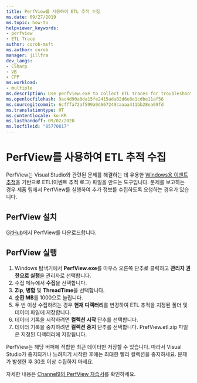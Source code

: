 ```yaml
---
title: PerfView를 사용하여 ETL 추적 수집
ms.date: 09/27/2019
ms.topic: how-to
helpviewer_keywords:
- perfview
- ETL Trace
author: corob-msft
ms.author: corob
manager: jillfra
dev_langs:
- CSharp
- VB
- CPP
ms.workload:
- multiple
ms.description: Use perfview.exe to collect ETL traces for troubleshooting issues with Visual Studio
ms.openlocfilehash: 9ac4d90a0da15fe2415ada02d6e8e1cdbe11af56
ms.sourcegitcommit: 6cfffa72af599a9d667249caaaa411bb28ea69fd
ms.translationtype: HT
ms.contentlocale: ko-KR
ms.lasthandoff: 09/02/2020
ms.locfileid: "85770817"
---
```

# <a name="collect-an-etl-trace-with-perfview"></a>PerfView를 사용하여 ETL 추적 수집

PerfView는 Visual Studio와 관련된 문제를 해결하는 데 유용한 [Windows용 이벤트 추적](/windows/desktop/ETW/event-tracing-portal)을 기반으로 ETL(이벤트 추적 로그) 파일을 만드는 도구입니다. 문제를 보고하는 경우 제품 팀에서 PerfView를 실행하여 추가 정보를 수집하도록 요청하는 경우가 있습니다.

## <a name="install-perfview"></a>PerfView 설치

[GitHub](https://github.com/Microsoft/perfview/blob/master/documentation/Downloading.md)에서 PerfView를 다운로드합니다.

## <a name="run-perfview"></a>PerfView 실행

1. Windows 탐색기에서 **PerfView.exe**를 마우스 오른쪽 단추로 클릭하고 **관리자 권한으로 실행**을 관리자로 선택합니다.
1. 수집 메뉴에서 **수집**을 선택합니다.
1. **Zip**, **병합** 및 **ThreadTime**을 선택합니다.
1. **순환 MB**를 1000으로 늘립니다.
1. 두 번 이상 수집하려는 경우 **현재 디렉터리**를 변경하여 ETL 추적을 지정된 폴더 및 데이터 파일에 저장합니다.
1. 데이터 기록을 시작하려면 **컬렉션 시작** 단추를 선택합니다.
1. 데이터 기록을 중지하려면 **컬렉션 중지** 단추를 선택합니다. PrefView.etl.zip 파일은 지정된 디렉터리에 저장됩니다.

PerfView는 해당 버퍼에 적합한 최근 데이터만 저장할 수 있습니다. 따라서 Visual Studio가 중지되거나 느려지기 시작한 후에는 최대한 빨리 컬렉션을 중지하세요. 문제가 발생한 후 30초 이상 수집하지 마세요.

자세한 내용은 [Channel9의 PerfView 자습서](https://channel9.msdn.com/Series/PerfView-Tutorial/PerfView-Tutorial-1-Collecting-data-with-the-Run-command)를 확인하세요.
